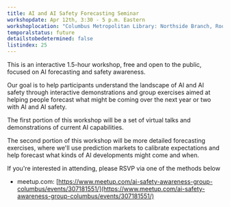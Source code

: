 ```yaml
---
title: AI and AI Safety Forecasting Seminar
workshopdate: Apr 12th, 3:30 - 5 p.m. Eastern
workshoplocation: "Columbus Metropolitan Library: Northside Branch, Room 2 + 3, 1423 N High St, Columbus, OH 43201"
temporalstatus: future
detailstobedetermined: false
listindex: 25
---
```


This is an interactive 1.5-hour workshop, free and open to the public, focused on AI forecasting and safety awareness.

Our goal is to help participants understand the landscape of AI and AI safety through interactive demonstrations and group exercises aimed at helping people forecast what might be coming over the next year or two with AI and AI safety.

The first portion of this workshop will be a set of virtual talks and demonstrations of current AI capabilities.

The second portion of this workshop will be more detailed forecasting exercises, where we'll use prediction markets to calibrate expectations and help forecast what kinds of AI developments might come and when.

If you're interested in attending, please RSVP via one of the methods below

+ meetup.com: [https://www.meetup.com/ai-safety-awareness-group-columbus/events/307181551/](https://www.meetup.com/ai-safety-awareness-group-columbus/events/307181551/)

